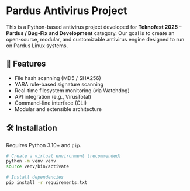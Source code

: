 # Pardus Antivirus Project

This is a Python-based antivirus project developed for **Teknofest 2025 – Pardus / Bug-Fix and Development** category. Our goal is to create an open-source, modular, and customizable antivirus engine designed to run on Pardus Linux systems.

## 🚀 Features

- File hash scanning (MD5 / SHA256)
- YARA rule-based signature scanning
- Real-time filesystem monitoring (via Watchdog)
- API integration (e.g., VirusTotal)
- Command-line interface (CLI)
- Modular and extensible architecture

## 🛠 Installation

Requires Python 3.10+ and `pip`.

```bash
# Create a virtual environment (recommended)
python -m venv venv
source venv/bin/activate

# Install dependencies
pip install -r requirements.txt
